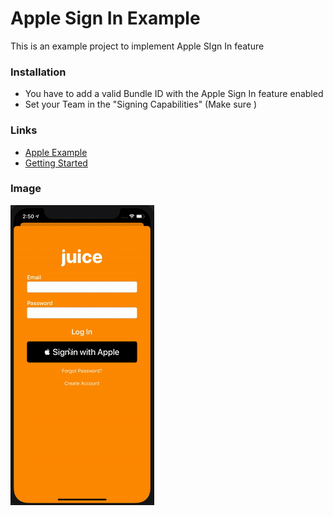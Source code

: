 # Apple Sign In Example

This is an example project to implement Apple SIgn In feature
 
 ### Installation
 
 - You have to add a valid Bundle ID with the Apple Sign In feature enabled 
 - Set your Team in the "Signing Capabilities" (Make sure )
 
### Links
* [Apple Example](https://developer.apple.com/documentation/authenticationservices/implementing_user_authentication_with_sign_in_with_apple)
* [Getting Started](https://developer.apple.com/sign-in-with-apple/get-started/)


### Image

![](AppleSignIn.gif)




